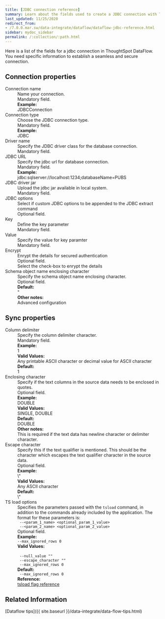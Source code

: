```yaml
---
title: [JDBC connection reference]
summary: Learn about the fields used to create a JDBC connection with ThoughtSpot DataFlow.
last_updated: 11/25/2020
redirect_from:
- /7.0.0.mar.sw/data-integrate/dataflow/dataflow-jdbc-reference.html
sidebar: mydoc_sidebar
permalink: /:collection/:path.html
---
```


Here is a list of the fields for a jdbc connection in ThoughtSpot DataFlow. You need specific information to establish a seamless and secure connection.

## Connection properties

<dl id="dataflow-jdbc-connection-properties">
<dlentry id="dataflow-jdbc-conn-connection-name"><dt>Connection name</dt><dd id="connection-name-description">Name your connection.</dd><dd id="connection-name-required">Mandatory field.</dd><dd id="connection-name-example"><strong>Example:</strong><br/>JDBCConnection</dd></dlentry>
<dlentry id="dataflow-jdbc-conn-connection-type"><dt>Connection type</dt><dd id="connection-type-description">Choose the JDBC connection type.</dd><dd id="connection-type-required">Mandatory field.</dd><dd id="connection-type-example"><strong>Example:</strong><br/>JDBC</dd></dlentry>
<dlentry id="dataflow-jdbc-conn-driver-name"><dt>Driver name</dt><dd id="driver-name-description">Specify the JDBC driver class for the database connection.</dd><dd id="driver-name-required">Mandatory field.</dd></dlentry>
<dlentry id="dataflow-jdbc-conn-jdbc-url"><dt>JDBC URL</dt><dd id="jdbc-url-description">Specify the jdbc url for database connection.</dd><dd id="jdbc-url-required">Mandatory field.</dd><dd id="jdbc-url-example"><strong>Example:</strong><br/>jdbc:sqlserver://localhost:1234;databaseName=PUBS</dd></dlentry>
<dlentry id="dataflow-jdbc-conn-jdbc-driver-jar"><dt>JDBC driver jar</dt><dd id="jdbc-driver-jar-description">Upload the jdbc jar available in local system.</dd><dd id="jdbc-driver-jar-required">Mandatory field.</dd></dlentry>
<dlentry id="dataflow-jdbc-conn-jdbc-options"><dt>JDBC options</dt><dd id="jdbc-options-description">Select if custom JDBC options to be appended to the JDBC extract command</dd><dd id="jdbc-options-required">Optional field.</dd></dlentry>
<dlentry id="dataflow-jdbc-conn-key"><dt>Key</dt><dd id="key-description">Define the key parameter</dd><dd id="key-required">Mandatory field.</dd></dlentry>
<dlentry id="dataflow-jdbc-conn-value"><dt>Value</dt><dd id="value-description">Specify the value for key paramter</dd><dd id="value-required">Mandatory field.</dd></dlentry>
<dlentry id="dataflow-jdbc-conn-encrypt"><dt>Encrypt</dt><dd id="encrypt-description">Enrypt the details for secured authentication</dd><dd id="encrypt-required">Optional field.<br/>Select the check-box to enrypt the details</dd></dlentry>
<dlentry id="dataflow-jdbc-conn-schema-object-name-enclosing-character"><dt>Schema object name enclosing character</dt><dd id="schema-object-name-enclosing-character-description">Specify the schema object name enclosing character.</dd><dd id="schema-object-name-enclosing-character-required">Optional field.</dd><dd id="schema-object-name-enclosing-character-default"><strong>Default:</strong><br/>"</dd><dd id="schema-object-name-enclosing-character-other"><strong>Other notes:</strong><br/>Advanced configuration</dd></dlentry>
</dl>


## Sync properties

<dl id="dataflow-jdbc-sync-properties">
<dlentry id="dataflow-jdbc-sync-column-delimiter"><dt>Column delimiter</dt><dd id="column-delimiter-description">Specify the column delimiter character.</dd><dd id="column-delimiter-required">Mandatory field.</dd><dd id="column-delimiter-example"><strong>Example:</strong><br/>1</dd><dd id="column-delimiter-valid-values"><strong>Valid Values:</strong><br/>Any printable ASCII character or decimal value for ASCII character</dd><dd id="column-delimiter-default"><strong>Default:</strong><br/>1</dd></dlentry>
<dlentry id="dataflow-jdbc-sync-enclosing-character"><dt>Enclosing character</dt><dd id="enclosing-character-description">Specify if the text columns in the source data needs to be enclosed in quotes.</dd><dd id="enclosing-character-required">Optional field.</dd><dd id="enclosing-character-example"><strong>Example:</strong><br/>DOUBLE</dd><dd id="enclosing-character-valid-values"><strong>Valid Values:</strong><br/>SINGLE, DOUBLE</dd><dd id="enclosing-character-default"><strong>Default:</strong><br/>DOUBLE</dd><dd id="enclosing-character-other"><strong>Other notes:</strong><br/>This is required if the text data has newline character or delimiter character.</dd></dlentry>
<dlentry id="dataflow-jdbc-sync-escape-character"><dt>Escape character</dt><dd id="escape-character-description">Specify this if the text qualifier is mentioned. This should be the character which escapes the text qualifier character in the source data.</dd><dd id="escape-character-required">Optional field.</dd><dd id="escape-character-example"><strong>Example:</strong><br/>\"</dd><dd id="escape-character-valid-values"><strong>Valid Values:</strong><br/>Any ASCII character</dd><dd id="escape-character-default"><strong>Default:</strong><br/>\"</dd></dlentry>
<dlentry id="dataflow-jdbc-sync-ts-load-options"><dt>TS load options</dt><dd id="ts-load-options-description">Specifies the parameters passed with the <code>tsload</code> command, in addition to the commands already included by the application. The format for these parameters is:<br/><code> --&lt;param_1_name&gt; &lt;optional_param_1_value&gt;</code><br/><code> --&lt;param_2_name&gt; &lt;optional_param_2_value&gt;</code></dd><dd id="ts-load-options-required">Optional field.</dd><dd id="ts-load-options-example"><strong>Example:</strong><br/><code>--max_ignored_rows 0</code></dd><dd id="ts-load-options-valid-values"><strong>Valid Values:</strong><br/><br/><code> --null_value ""</code><br/><code> --escape_character ""</code><br/><code> --max_ignored_rows 0</code></dd><dd id="ts-load-options-default"><strong>Default:</strong><br/><code> --max_ignored_rows 0</code></dd><dd id="reference"><strong>Reference:</strong><br/><a href="{{ site.baseurl }}/reference/data-importer-ref.html">tsload flag reference</a></dd></dlentry>
</dl>

## Related Information

[Dataflow tips]({{ site.baseurl }}/data-integrate/data-flow-tips.html)
